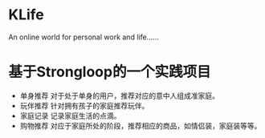 # KLife
An online world for personal work and life......
# 基于Strongloop的一个实践项目
* 单身推荐
  对于处于单身的用户，推荐对应的意中人组成准家庭。
* 玩伴推荐
  针对拥有孩子的家庭推荐玩伴。
* 家庭记录
  记录家庭生活的点滴。
* 购物推荐
  对应于家庭所处的阶段，推荐相应的商品，如情侣装，家庭装等等。
